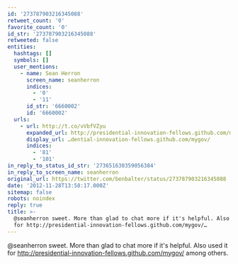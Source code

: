```yaml
---
id: '273787903216345088'
retweet_count: '0'
favorite_count: '0'
id_str: '273787903216345088'
retweeted: false
entities:
  hashtags: []
  symbols: []
  user_mentions:
    - name: Sean Herron
      screen_name: seanherron
      indices:
        - '0'
        - '11'
      id_str: '6660002'
      id: '6660002'
  urls:
    - url: http://t.co/vVbfVZyu
      expanded_url: http://presidential-innovation-fellows.github.com/mygov/
      display_url: …dential-innovation-fellows.github.com/mygov/
      indices:
        - '81'
        - '101'
in_reply_to_status_id_str: '273651630359056384'
in_reply_to_screen_name: seanherron
original_url: https://twitter.com/benbalter/status/273787903216345088
date: '2012-11-28T13:58:17.000Z'
sitemap: false
robots: noindex
reply: true
title: >-
  @seanherron sweet. More than glad to chat more if it's helpful. Also used it
  for http://presidential-innovation-fellows.github.com/mygov/…
---
```


@seanherron sweet. More than glad to chat more if it's helpful. Also used it for http://presidential-innovation-fellows.github.com/mygov/ among others.